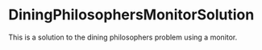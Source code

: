 # DiningPhilosophersMonitorSolution
This is a solution to the dining philosophers problem using a monitor. 
